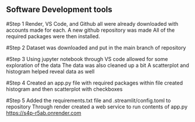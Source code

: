 ## Software Development tools

#Step 1
  Render, VS Code, and Github all were already downloaded with accounts made for each. 
  A new github repository was made
  All of the required packages were then installed.

#Step 2
  Dataset was downloaded and put in the main branch of repository

#Step 3
  Using jupyter notebook through VS code allowed for some exploration of the data
  The data was also cleaned up a bit
  A scatterplot and histogram helped reveal data as well

#Step 4
  Created  an app.py file with required packages
  within file created histogram and then scatterplot with checkboxes

#Step 5
  Added the requirements.txt file and .streamlit/config.toml to repository
  Through render created a web service to run contents of app.py
  https://s4p-r5ab.onrender.com
  
  

